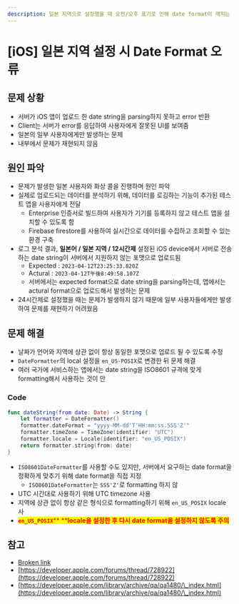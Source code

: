 ```yaml
---
description: 일본 지역으로 설정했을 때 오전/오후 표기로 인해 date format이 깨지는 문제
---
```


# \[iOS] 일본 지역 설정 시 Date Format 오류

## 문제 상황

* 서버가 iOS 앱이 업로드 한 date string을 parsing하지 못하고 error 반환
* Client는 서버가 error를 응답하여 사용자에게 잘못된 UI를 보여줌
* 일본의 일부 사용자에게만 발생하는 문제
* 내부에서 문제가 재현되지 않음

## 원인 파악

* 문제가 발생한 일본 사용자와 화상 콜을 진행하며 원인 파악
* 실제로 업로드되는 데이터를 분석하기 위해, 데이터를 로깅하는 기능이 추가된 테스트 앱을 사용자에게 전달
  * Enterprise 인증서로 빌드하여 사용자가 기기를 등록하지 않고 테스트 앱을 설치할 수 있도록 함
  * Firebase firestore를 사용하여 실시간으로 데이터를 수집하고 조회할 수 있는 환경 구축
* 로그 분석 결과, **일본어 / 일본 지역 / 12시간제** 설정된 iOS device에서 서버로 전송하는 date string이 서버에서 지원하지 않는 포맷으로 업로드됨
  * Expected : `2023-04-12T23:25:33.820Z`
  * Actural : `2023-04-12T午後8:49:58.107Z`
  * 서버에서는 expected format으로 date string을 parsing하는데, 앱에서는 actural format으로 업로드해서 발생하는 문제
* 24시간제로 설정했을 때는 문제가 발생하지 않기 때문에 일부 사용자들에게만 발생하여 문제를 재현하기 어려웠음

## 문제 해결

* 날짜가 언어와 지역에 상관 없이 항상 동일한 포맷으로 업로드 될 수 있도록 수정
* `DateFormatter`의 local 설정을 `en_US-POSIX`로 변경한 뒤 문제 해결
* 여러 국가에 서비스하는 앱에서는 date string을 ISO8601 규격에 맞게 formatting해서 사용하는 것이 안

### Code

```swift
func dateString(from date: Date) -> String {
    let formatter = DateFormatter()
    formatter.dateFormat = "yyyy-MM-dd'T'HH:mm:ss.SSS'Z'"
    formatter.timeZone = TimeZone(identifier: "UTC")
    formatter.locale = Locale(identifier: "en_US_POSIX")
    return formatter.string(from: date)
}
```

* `ISO8601DateFormatter`를 사용할 수도 있지만, 서버에서 요구하는 date format을 정확하게 맞추기 위해 date format을 직접 지정
  * `ISO8601DateFormatter`는 `SSS'Z'`로 formatting 하지 않
* UTC 시간대로 사용하기 위해 UTC timezone 사용
* 지역에 상관 없이 항상 같은 형식으로 formatting하기 위해 `en_US_POSIX` locale 사
* <mark style="color:red;">**`en_US_POSIX`**</mark><mark style="color:red;">** **</mark><mark style="color:red;">**locale을 설정한 후 다시 date format을 설정하지 않도록 주의**</mark>

## 참고

* [Broken link](broken-reference "mention")
* [https://developer.apple.com/forums/thread/728922](https://developer.apple.com/forums/thread/728922)
* [https://developer.apple.com/library/archive/qa/qa1480/\_index.html](https://developer.apple.com/library/archive/qa/qa1480/\_index.html)
